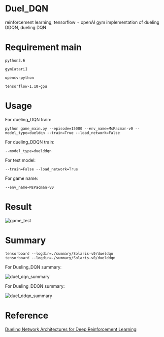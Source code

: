 # Duel_DQN
reinforcement learning, tensorflow + openAI gym implementation of dueling DDQN, dueling DQN
# Requirement main
	python3.6

	gym[atari]

	opencv-python

	tensorflow-1.10-gpu
# Usage
For dueling_DQN train:

	python game_main.py --episode=15000 --env_name=MsPacman-v0 --model_type=dueldqn --train=True --load_network=False

For dueling_DDQN train:

	--model_type=duelddqn
	
For test model:
	
	--train=False --load_network=True

For game name:

    --env_name=MsPacman-v0
# Result
![game_test](https://github.com/demomagic/Duel_DQN/blob/master/img/game.gif)
# Summary
	tensorboard --logdir=./summary/Solaris-v0/dueldqn
	tensorboard --logdir=./summary/Solaris-v0/duelddqn

For Dueling_DQN summary:

![duel_dqn_summary](https://github.com/demomagic/Duel_DQN/blob/master/img/dueldqn.png)

For Dueling_DDQN summary:

![duel_ddqn_summary](https://github.com/demomagic/Duel_DQN/blob/master/img/duelddqn.png)
# Reference
[Dueling Network Architectures for Deep Reinforcement Learning](https://arxiv.org/abs/1511.06581)
